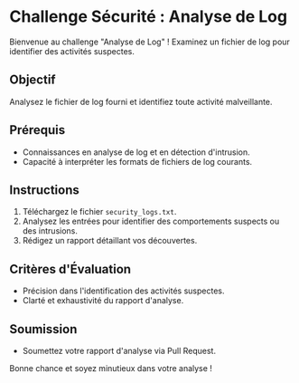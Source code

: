 # Challenge Sécurité : Analyse de Log

Bienvenue au challenge "Analyse de Log" ! Examinez un fichier de log pour identifier des activités suspectes.

## Objectif

Analysez le fichier de log fourni et identifiez toute activité malveillante.

## Prérequis

- Connaissances en analyse de log et en détection d'intrusion.
- Capacité à interpréter les formats de fichiers de log courants.

## Instructions

1. Téléchargez le fichier `security_logs.txt`.
2. Analysez les entrées pour identifier des comportements suspects ou des intrusions.
3. Rédigez un rapport détaillant vos découvertes.

## Critères d'Évaluation

- Précision dans l'identification des activités suspectes.
- Clarté et exhaustivité du rapport d'analyse.

## Soumission

- Soumettez votre rapport d'analyse via Pull Request.

Bonne chance et soyez minutieux dans votre analyse !
